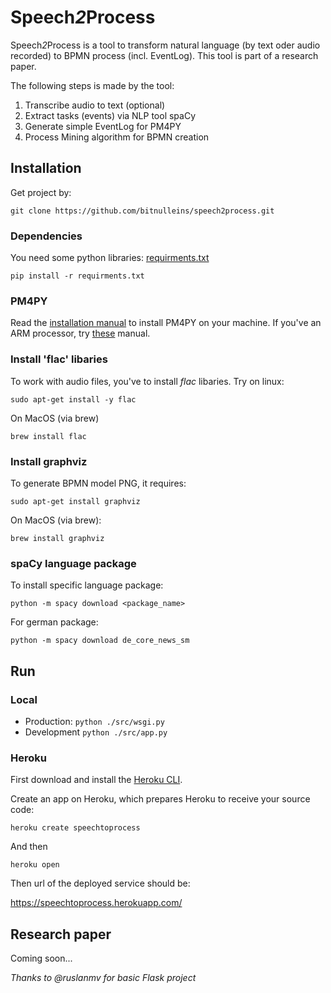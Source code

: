 # Speech*2*Process

Speech*2*Process is a tool to transform natural language (by text oder audio recorded) to BPMN process (incl. EventLog). This tool is part of a research paper.

The following steps is made by the tool:
1. Transcribe audio to text (optional)
2. Extract tasks (events) via NLP tool spaCy
3. Generate simple EventLog for PM4PY
4. Process Mining algorithm for BPMN creation

## Installation

Get project by:

```git clone https://github.com/bitnulleins/speech2process.git```

### Dependencies

You need some python libraries: [requirments.txt](./requirements.txt)

```pip install -r requirments.txt```

### PM4PY

Read the [installation manual](https://pm4py.fit.fraunhofer.de/install) to install PM4PY on your machine. If you've an ARM processor, try [these](https://pm4py.fit.fraunhofer.de/install-page#linux-ARM) manual.

### Install 'flac' libaries

To work with audio files, you've to install *flac* libaries. Try on linux:

```sudo apt-get install -y flac```

On MacOS (via brew)

```brew install flac```

### Install graphviz

To generate BPMN model PNG, it requires:

```sudo apt-get install graphviz```

On MacOS (via brew):

```brew install graphviz```

### spaCy language package

To install specific language package:

```python -m spacy download <package_name>```

For german package:

```python -m spacy download de_core_news_sm```

## Run

### Local

* Production: ```python ./src/wsgi.py```
* Development ```python ./src/app.py```

### Heroku

First download and install the [Heroku CLI](https://devcenter.heroku.com/articles/heroku-cli).

Create an app on Heroku, which prepares Heroku to receive your source code:

```heroku create speechtoprocess```

And then

```heroku open```

Then url of the deployed service should be:

https://speechtoprocess.herokuapp.com/

## Research paper

Coming soon...

*Thanks to @ruslanmv for basic Flask project*